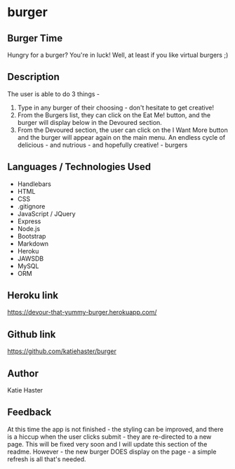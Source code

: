 # burger

## Burger Time
Hungry for a burger? You're in luck! Well, at least if you like virtual burgers ;)

## Description
The user is able to do 3 things - 
1) Type in any burger of their choosing - don't hesitate to get creative!
2) From the Burgers list, they can click on the Eat Me! button, and the burger will display below in the Devoured section.
3) From the Devoured section, the user can click on the I Want More button and the burger will appear again on the main menu. An endless cycle of delicious - and nutrious - and hopefully creative! - burgers

## Languages / Technologies Used
* Handlebars
* HTML
* CSS
* .gitignore
* JavaScript / JQuery
* Express
* Node.js
* Bootstrap
* Markdown
* Heroku
* JAWSDB
* MySQL
* ORM

## Heroku link
https://devour-that-yummy-burger.herokuapp.com/

## Github link
https://github.com/katiehaster/burger

## Author
Katie Haster

## Feedback
At this time the app is not finished - the styling can be improved, and there is a hiccup when the user clicks submit - they are re-directed to a new page. This will be fixed very soon and I will update this section of the readme. However - the new burger DOES display on the page - a simple refresh is all that's needed.